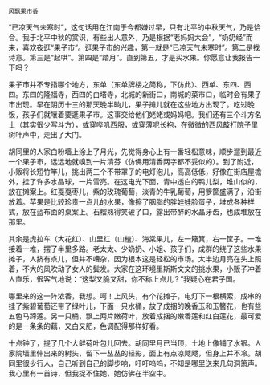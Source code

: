     风飘果市香 

   “已凉天气未寒时”，这句话用在江南于今都嫌过早，只有北平的中秋天气，乃是恰合。我于北平中秋的赏识，有些出人意外，乃是根据“老妈妈大会”，“奶奶经”而来，喜欢夜逛“果子市”。逛果子市的兴趣，第一就是“已凉天气未寒时”。第二是找诗意。第三是“起哄”。第四是“踏月”。直到第五，才是买水果。你愿意让我报告一下吗？

   果子市并不专指哪个地方，东单（东单牌楼之简称，下仿此）、西单、东四、西四。东四的隆福寺，西四的白塔寺，北城的新街口，南城的菜市口，临时会有果子市出现。早在阴历十三的那天晚半晌儿，果子摊儿就在这些地方出现了。吃过晚饭，孩子们就嚷着要逛果子市。这事交给他们姥姥或妈妈吧。我们还有三个斗方名士（其实很少写斗方），或穿哔叽西服，或穿薄呢长袍，在微微的西风敲打院子里树叶声中，走出了大门。

   胡同里的人家白粉墙上涂上了月光，先觉得身心上有一番轻松意味，顺步遛到最近一个果子市，远远地就嗅到一片清芬（仿佛用清香两字都不妥似的）。到了附近，小贩将长短竹竿儿，挑出两三个不带罩子的电灯泡儿，高高低低，好像在街店屋檐外，挂了许多水晶球，一片雪亮。在这电光下面，青中透白的鸭儿梨，堆山似的，放在摊案上。红戛戛枣儿，紫的玫瑰葡萄，淡青的牛乳葡萄，用箩筐盛满了，沿街放着。苹果是比较珍贵一点儿的水果，像擦了胭脂的胖娃娃脸蛋子，堆成各种样式，放在蓝布面的桌案上。石榴熟得笑破了口，露出带醉的水晶牙齿，也成堆放在那里。

   其余是虎拉车（大花红）、山里红（山楂）、海棠果儿，左一簸箕，右一筐子。一堆接着一堆，摆了半里多路。老太太、少奶奶、小姐、孩子们，成群的绕了这些水果摊子，人挤有点儿，但并不嘈杂，因为根本这是轻松的市场。大半边月亮在头上照着，不大的风吹动了女人的鬓发。大家在这环境里斯斯文文的挑水果，小贩子冲着人直乐，很客气地说：“这梨又脆又甜，你不称上点儿？”我疑心在君子国。

   哪里来的这一阵浓香，我想。呵！上风头，有个花摊子，电灯下一根横索，成串的挂了紫碧葡萄还带了绿叶儿，下面一只水桶，放了成捆的晚香玉和玉簪花，也有些五色马蹄莲。另一只桶，飘上两片嫩荷叶，放着成捆的嫩香莲和红白莲花，最可爱的是一条条的藕，又白又肥，色调配得那样好看。

   十点钟了，提了几个大鲜荷叶包儿回去。胡同里月已当顶，土地上像铺了水银。人家院墙里伸出来的树头，留下一丛丛的轻影，面上有点凉飕飕，但身上并不冷。胡同里很少行人，自己听到自己的脚步响，吁吁呜呜，不知是哪里送来几句洞箫声。我心里有一首诗，但我捉不住她，她仿佛在半空中。

